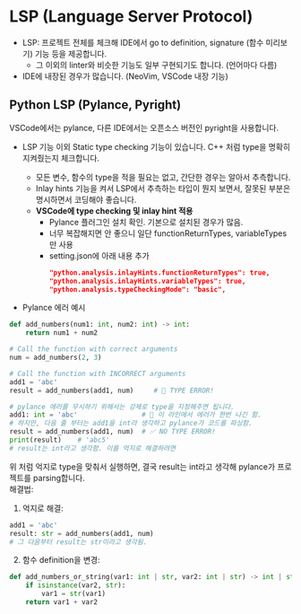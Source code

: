 # LSP (Language Server Protocol)

- LSP: 프로젝트 전체를 체크해 IDE에서 go to definition, signature (함수 미리보기) 기능 등을 제공합니다.
    - 그 이외의 linter와 비슷한 기능도 일부 구현되기도 합니다. (언어마다 다름)
- IDE에 내장된 경우가 많습니다. (NeoVim, VSCode 내장 기능)

## Python LSP (Pylance, Pyright)

VSCode에서는 pylance, 다른 IDE에서는 오픈소스 버전인 pyright을 사용합니다.

- LSP 기능 이외 Static type checking 기능이 있습니다. C++ 처럼 type을 명확히 지켜줬는지 체크합니다.  
    - 모든 변수, 함수의 type을 적을 필요는 없고, 간단한 경우는 알아서 추측합니다.
    - Inlay hints 기능을 켜서 LSP에서 추측하는 타입이 뭔지 보면서, 잘못된 부분은 명시하면서 코딩해야 좋습니다.
    - **VSCode에 type checking 및 inlay hint 적용**
        - Pylance 플러그인 설치 확인. 기본으로 설치된 경우가 많음. 
        - 너무 복잡해지면 안 좋으니 일단 functionReturnTypes, variableTypes 만 사용
        - setting.json에 아래 내용 추가
            ```json
            "python.analysis.inlayHints.functionReturnTypes": true,
            "python.analysis.inlayHints.variableTypes": true,
 			"python.analysis.typeCheckingMode": "basic",
            ```

- Pylance 에러 예시

```python
def add_numbers(num1: int, num2: int) -> int:
    return num1 + num2

# Call the function with correct arguments
num = add_numbers(2, 3)

# Call the function with INCORRECT arguments
add1 = 'abc'
result = add_numbers(add1, num)     # 🚨 TYPE ERROR!

# pylance 에러를 무시하기 위해서는 강제로 type을 지정해주면 됩니다.
add1: int = 'abc'                # 🚨 이 라인에서 에러가 한번 나긴 함.
# 하지만, 다음 줄 부터는 add1을 int라 생각하고 pylance가 코드를 파싱함.
result = add_numbers(add1, num)  # ✅ NO TYPE ERROR!
print(result)    # 'abc5'
# result는 int라고 생각함. 이를 억지로 해결하려면 
```

위 처럼 억지로 type을 맞춰서 실행하면, 결국 result는 int라고 생각해 pylance가 프로젝트를 parsing합니다.  
해결법:

1. 억지로 해결:

```python
add1 = 'abc'
result: str = add_numbers(add1, num)
# 그 다음부터 result는 str이라고 생각됨.
```

2. 함수 definition을 변경:
```python
def add_numbers_or_string(var1: int | str, var2: int | str) -> int | str:
    if isinstance(var2, str):
        var1 = str(var1)
    return var1 + var2
```
